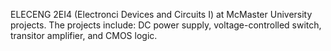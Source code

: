 ELECENG 2EI4 (Electronci Devices and Circuits I) at McMaster University projects. The projects include: DC power supply, voltage-controlled switch, transitor amplifier, and CMOS logic. 
